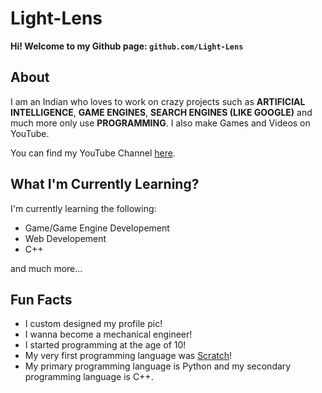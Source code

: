 # Light-Lens
**Hi! Welcome to my Github page: `github.com/Light-Lens`**

## About
I am an Indian who loves to work on crazy projects such as **ARTIFICIAL INTELLIGENCE**, **GAME ENGINES**, **SEARCH ENGINES (LIKE GOOGLE)** and much more only use **PROGRAMMING**. I also make Games and Videos on YouTube.

You can find my YouTube Channel [here](https://www.youtube.com/channel/UCrphqZNc_r-KsOTeTKH5hwA?sub_confirmation=1).

## What I'm Currently Learning?
I'm currently learning the following:
- Game/Game Engine Developement
- Web Developement
- C++

and much more...

## Fun Facts
- I custom designed my profile pic!
- I wanna become a mechanical engineer!
- I started programming at the age of 10!
- My very first programming language was [Scratch](https://scratch.mit.edu)!
- My primary programming language is Python and my secondary programming language is C++.
